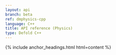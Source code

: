 ```yaml
---
layout: api
branch: beta
ref: dmphysics-cpp
language: C++
title: API reference (Physics)
type: Defold C++
---
```

{% include anchor_headings.html html=content %}